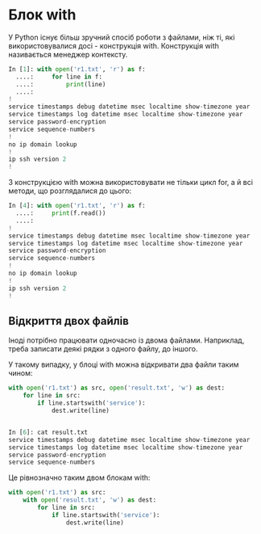 # Блок with

У Python існує більш зручний спосіб роботи з файлами, ніж ті, які
використовувалися досі - конструкція with.  Конструкція with називається
менеджер контексту.


```python
In [1]: with open('r1.txt', 'r') as f:
  ....:     for line in f:
  ....:         print(line)
  ....:
!
service timestamps debug datetime msec localtime show-timezone year
service timestamps log datetime msec localtime show-timezone year
service password-encryption
service sequence-numbers
!
no ip domain lookup
!
ip ssh version 2
!
```

З конструкцією with можна використовувати не тільки цикл for, а й всі
методи, що розглядалися до цього:


```python
In [4]: with open('r1.txt', 'r') as f:
  ....:     print(f.read())
  ....:
!
service timestamps debug datetime msec localtime show-timezone year
service timestamps log datetime msec localtime show-timezone year
service password-encryption
service sequence-numbers
!
no ip domain lookup
!
ip ssh version 2
!
```

## Відкриття двох файлів

Іноді потрібно працювати одночасно із двома файлами. Наприклад, треба записати
деякі рядки з одного файлу, до іншого.

У такому випадку, у блоці with можна відкривати два файли таким чином:

```python
with open('r1.txt') as src, open('result.txt', 'w') as dest:
    for line in src:
        if line.startswith('service'):
            dest.write(line)


In [6]: cat result.txt
service timestamps debug datetime msec localtime show-timezone year
service timestamps log datetime msec localtime show-timezone year
service password-encryption
service sequence-numbers
```

Це рівнозначно таким двом блокам with:

```python
with open('r1.txt') as src:
    with open('result.txt', 'w') as dest:
        for line in src:
            if line.startswith('service'):
                dest.write(line)
```
